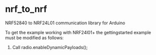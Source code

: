 # nrf_to_nrf
 NRF52840 to NRF24L01 communication library for Arduino
 
 To get the example working with NRF24l01+ the gettingstarted example must be modified as follows:

1. Call radio.enableDynamicPayloads();